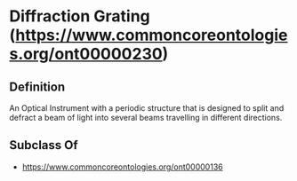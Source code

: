 # Diffraction Grating (https://www.commoncoreontologies.org/ont00000230)

## Definition
An Optical Instrument with a periodic structure that is designed to split and defract a beam of light into several beams travelling in different directions.

## Subclass Of
- https://www.commoncoreontologies.org/ont00000136

